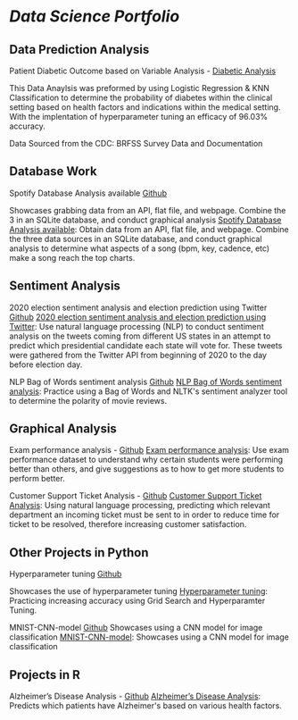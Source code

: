 # _Data Science Portfolio_

##

## Data Prediction Analysis
Patient Diabetic Outcome based on Variable Analysis - [Diabetic Analysis](https://github.com/CarlosCano1/DSC-630)

This Data Anaylsis was preformed by using Logistic Regression & KNN Classification to determine the probability of diabetes within the clinical setting based on health factors and indications within the medical setting. With the implentation of hyperparameter tuning an efficacy of 96.03% accuracy.

Data Sourced from the CDC: BRFSS Survey Data and Documentation


## **Database Work**
Spotify Database Analysis available [Github](https://github.com/ahamedaninia/spotify-analysis)

Showcases grabbing data from an API, flat file, and webpage. Combine the 3 in an SQLite database, and conduct graphical analysis
[Spotify Database Analysis available](https://github.com/ahamedaninia/spotify-analysis): Obtain data from an API, flat file, and webpage. Combine the three data sources in an SQLite database, and conduct graphical analysis to determine what aspects of a song (bpm, key, cadence, etc) make a song reach the top charts.

## Sentiment Analysis
2020 election sentiment analysis and election prediction using Twitter [Github](https://github.com/ahamedaninia/2020-election-sentiment-analysis)
[2020 election sentiment analysis and election prediction using Twitter](https://github.com/ahamedaninia/2020-election-sentiment-analysis): Use natural language processing (NLP) to conduct sentiment analysis on the tweets coming from different US states in an attempt to predict which presidential candidate each state will vote for. These tweets were gathered from the Twitter API from beginning of 2020 to the day before election day.

NLP Bag of Words sentiment analysis [Github](https://github.com/ahamedaninia/nlp-bagofwords)
[NLP Bag of Words sentiment analysis](https://github.com/ahamedaninia/nlp-bagofwords): Practice using a Bag of Words and NLTK's sentiment analyzer tool to determine the polarity of movie reviews.

## Graphical Analysis
Exam performance analysis - [Github](https://github.com/ahamedaninia/school_performance/tree/main)
[Exam performance analysis](https://github.com/ahamedaninia/school_performance/tree/main): Use exam performance dataset to understand why certain students were performing better than others, and give suggestions as to how to get more students to perform better.

Customer Support Ticket Analysis - [Github](https://github.com/ahamedaninia/customer-support-ticket)
[Customer Support Ticket Analysis](https://github.com/ahamedaninia/customer-support-ticket): Using natural language processing, predicting which relevant department an incoming ticket must be sent to in order to reduce time for ticket to be resolved, therefore increasing customer satisfaction.




## Other Projects in Python
Hyperparameter tuning [Github](https://github.com/ahamedaninia/hyperparameter-tuning)

Showcases the use of hyperparameter tuning
[Hyperparameter tuning](https://github.com/ahamedaninia/hyperparameter-tuning): Practicing increasing accuracy using Grid Search and Hyperparamter Tuning.


MNIST-CNN-model [Github](https://github.com/ahamedaninia/MNIST-CNN-model)
  Showcases using a CNN model for image classification
[MNIST-CNN-model](https://github.com/ahamedaninia/MNIST-CNN-model): Showcases using a CNN model for image classification


## Projects in R
Alzheimer’s Disease Analysis - [Github](https://github.com/ahamedaninia/Alzheimers-Disease-Analysis)
[Alzheimer’s Disease Analysis](https://github.com/ahamedaninia/Alzheimers-Disease-Analysis): Predicts which patients have Alzheimer's based on various health factors.
